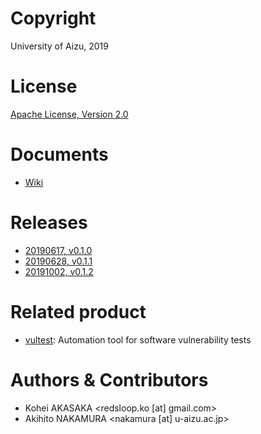 # Copyright
University of Aizu, 2019

# License
[Apache License, Version 2.0](https://www.apache.org/licenses/)

# Documents
- [Wiki](https://github.com/uoanlab/vultest-db/wiki)


# Releases
- [20190617, v0.1.0](https://github.com/uoanlab/vultest-db/releases/tag/v0.1.0)
- [20190628, v0.1.1](https://github.com/uoanlab/vultest-db/releases/tag/v0.1.1)
- [20191002, v0.1.2](https://github.com/uoanlab/vultest-db/releases/tag/v0.1.2)


# Related product
- [vultest](https://github.com/uoanlab/vultest): Automation tool for software vulnerability tests


# Authors & Contributors
- Kohei AKASAKA <redsloop.ko [at] gmail.com>
- Akihito NAKAMURA <nakamura [at] u-aizu.ac.jp>

